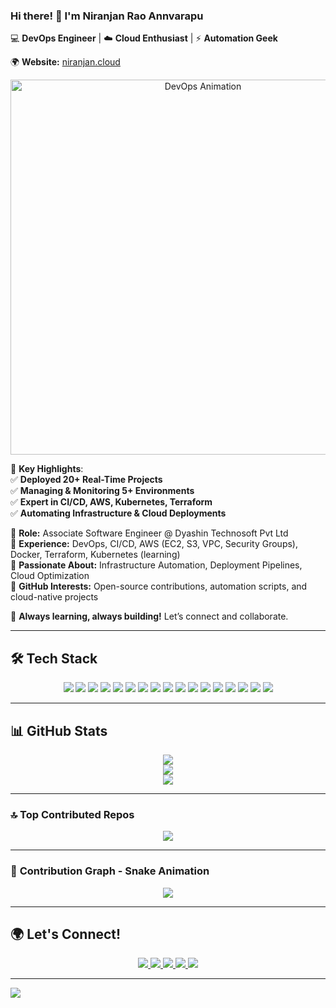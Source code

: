   
### Hi there! 👋 I'm **Niranjan Rao Annvarapu**  
💻 **DevOps Engineer** | ☁️ **Cloud Enthusiast** | ⚡ **Automation Geek**  

🌍 **Website:** [niranjan.cloud](https://niranjan.cloud)  

<div align="center">  
  <img src="https://camo.githubusercontent.com/d1e9733ec79822bcadf8b9a1035840ee511e2f022fe9f652cc163db23dc171d3/68747470733a2f2f6d656469612e67697068792e636f6d2f6d656469612f53576f536b4e36447854737a71494b4571762f67697068792e676966" width="600" alt="DevOps Animation" />  
</div>  

🚀 **Key Highlights**:  
✅ **Deployed 20+ Real-Time Projects**  
✅ **Managing & Monitoring 5+ Environments**  
✅ **Expert in CI/CD, AWS, Kubernetes, Terraform**  
✅ **Automating Infrastructure & Cloud Deployments**  

🔹 **Role:** Associate Software Engineer @ Dyashin Technosoft Pvt Ltd  
🔹 **Experience:** DevOps, CI/CD, AWS (EC2, S3, VPC, Security Groups), Docker, Terraform, Kubernetes (learning)  
🔹 **Passionate About:** Infrastructure Automation, Deployment Pipelines, Cloud Optimization  
🔹 **GitHub Interests:** Open-source contributions, automation scripts, and cloud-native projects  

🚀 **Always learning, always building!** Let’s connect and collaborate.  

---

## 🛠️ **Tech Stack**  

<p align="center">
  <img src="https://img.shields.io/badge/AWS-%23FF9900.svg?style=for-the-badge&logo=amazon-aws&logoColor=white" />
  <img src="https://img.shields.io/badge/Docker-%230db7ed.svg?style=for-the-badge&logo=docker&logoColor=white" />
  <img src="https://img.shields.io/badge/Kubernetes-%23326ce5.svg?style=for-the-badge&logo=kubernetes&logoColor=white" />
  <img src="https://img.shields.io/badge/Terraform-%235835CC.svg?style=for-the-badge&logo=terraform&logoColor=white" />
  <img src="https://img.shields.io/badge/CI/CD-%23121011.svg?style=for-the-badge&logo=githubactions&logoColor=white" />
  <img src="https://img.shields.io/badge/Jenkins-%232C5263.svg?style=for-the-badge&logo=jenkins&logoColor=white" />
  <img src="https://img.shields.io/badge/Linux-FCC624?style=for-the-badge&logo=linux&logoColor=black" />
  <img src="https://img.shields.io/badge/Python-3670A0?style=for-the-badge&logo=python&logoColor=ffdd54" />
  <img src="https://img.shields.io/badge/Git-%23F05033.svg?style=for-the-badge&logo=git&logoColor=white" />
  <img src="https://img.shields.io/badge/GitHub-%23121011.svg?style=for-the-badge&logo=github&logoColor=white" />
  <img src="https://img.shields.io/badge/GitLab-%23181717.svg?style=for-the-badge&logo=gitlab&logoColor=white" />
  <img src="https://img.shields.io/badge/Prometheus-E6522C?style=for-the-badge&logo=Prometheus&logoColor=white" />
  <img src="https://img.shields.io/badge/Grafana-%23F46800.svg?style=for-the-badge&logo=grafana&logoColor=white" />
  <img src="https://img.shields.io/badge/PostgreSQL-%23316192.svg?style=for-the-badge&logo=postgresql&logoColor=white" />
  <img src="https://img.shields.io/badge/Ansible-%23EE0000.svg?style=for-the-badge&logo=ansible&logoColor=white" />
  <img src="https://img.shields.io/badge/Maven-C71A36?style=for-the-badge&logo=apache-maven&logoColor=white" />
  <img src="https://img.shields.io/badge/Nginx-%23009639.svg?style=for-the-badge&logo=nginx&logoColor=white" />
</p>

---

## 📊 **GitHub Stats**  

<p align="center">
  <img src="https://github-readme-stats.vercel.app/api?username=niranjan-46&theme=tokyonight&hide_border=false&include_all_commits=true&count_private=true" />
  <br>
  <img src="https://github-readme-streak-stats.herokuapp.com/?user=niranjan-46&theme=tokyonight&hide_border=false" />
  <br>
  <img src="https://github-readme-stats.vercel.app/api/top-langs/?username=niranjan-46&theme=tokyonight&hide_border=false&include_all_commits=true&count_private=true&layout=compact" />
</p>

---

### 🔝 **Top Contributed Repos**  
<p align="center">
  <img src="https://github-contributor-stats.vercel.app/api?username=niranjan-46&limit=5&theme=tokyonight&combine_all_yearly_contributions=true" />
</p>

---

### 🐍 **Contribution Graph - Snake Animation**  
<div align="center">
  <img src="https://github.com/niranjan-46/niranjan-46/blob/output/github-contribution-grid-snake.svg" />
</div>

---

## 🌍 **Let's Connect!**  
<p align="center">
  <a href="https://niranjan.cloud" target="_blank">
    <img src="https://img.shields.io/badge/Website-%23000000.svg?style=for-the-badge&logo=firefox&logoColor=white" />
  </a>
  <a href="http://www.linkedin.com/in/niranjan-rao-annavarapu" target="_blank">
    <img src="https://img.shields.io/badge/LinkedIn-%230077B5.svg?style=for-the-badge&logo=linkedin&logoColor=white" />
  </a>
  <a href="https://x.com/niranjanan28651" target="_blank">
    <img src="https://img.shields.io/badge/X-%231DA1F2.svg?style=for-the-badge&logo=twitter&logoColor=white" />
  </a>
  <a href="mailto:niranjancloud9@gmail.com">
    <img src="https://img.shields.io/badge/Email-%23D14836.svg?style=for-the-badge&logo=gmail&logoColor=white" />
  </a>
  <a href="https://hub.docker.com/u/niranjan46">
    <img src="https://img.shields.io/badge/Docker_Hub-2496ED?style=for-the-badge&logo=docker&logoColor=white" />
  </a>
</p>

---

[![](https://visitcount.itsvg.in/api?id=niranjan-46&icon=0&color=0)](https://visitcount.itsvg.in)

